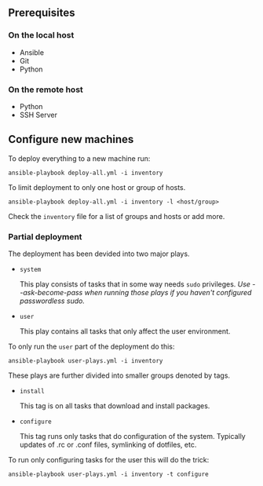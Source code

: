 Prerequisites
-------------

### On the local host

- Ansible
- Git
- Python

### On the remote host

- Python
- SSH Server


Configure new machines
----------------------

To deploy everything to a new machine run:

    ansible-playbook deploy-all.yml -i inventory

To limit deployment to only one host or group of hosts.

    ansible-playbook deploy-all.yml -i inventory -l <host/group>

Check the `inventory` file for a list of groups and hosts or add more.

### Partial deployment
The deployment has been devided into two major plays.

- `system`

    This play consists of tasks that in some way needs `sudo` privileges.
    _Use --ask-become-pass when running those plays if you haven't configured
    passwordless sudo._

- `user`

    This play contains all tasks that only affect the user environment.

To only run the `user` part of the deployment do this:

    ansible-playbook user-plays.yml -i inventory

These plays are further divided into smaller groups denoted by tags.

- `install`

    This tag is on all tasks that download and install packages.

- `configure`

    This tag runs only tasks that do configuration of the system. Typically
    updates of .rc or .conf files, symlinking of dotfiles, etc.

To run only configuring tasks for the user this will do the trick:

    ansible-playbook user-plays.yml -i inventory -t configure
